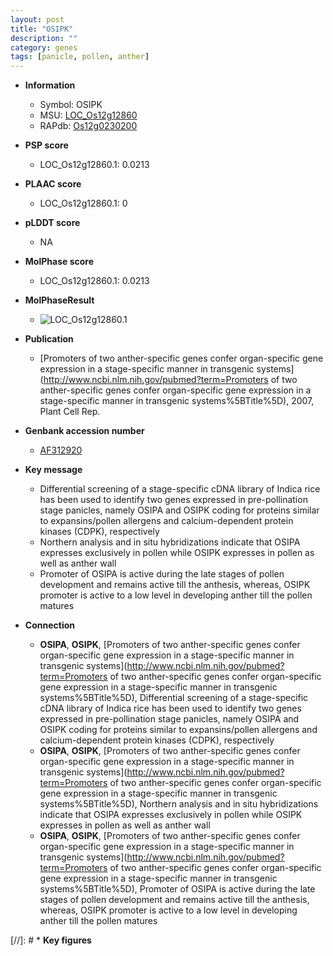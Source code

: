 ```yaml
---
layout: post
title: "OSIPK"
description: ""
category: genes
tags: [panicle, pollen, anther]
---
```


* **Information**  
    + Symbol: OSIPK  
    + MSU: [LOC_Os12g12860](http://rice.plantbiology.msu.edu/cgi-bin/ORF_infopage.cgi?orf=LOC_Os12g12860)  
    + RAPdb: [Os12g0230200](http://rapdb.dna.affrc.go.jp/viewer/gbrowse_details/irgsp1?name=Os12g0230200)  

* **PSP score**  
    + LOC_Os12g12860.1: 0.0213 

* **PLAAC score**  
    + LOC_Os12g12860.1: 0 

* **pLDDT score**
    + NA


* **MolPhase score**
    + LOC_Os12g12860.1: 0.0213

* **MolPhaseResult**
    + ![LOC_Os12g12860.1](https://ricepsp.github.io/pictures/LOC_Os12g/LOC_Os12g12860.1.png)

* **Publication**  
    + [Promoters of two anther-specific genes confer organ-specific gene expression in a stage-specific manner in transgenic systems](http://www.ncbi.nlm.nih.gov/pubmed?term=Promoters of two anther-specific genes confer organ-specific gene expression in a stage-specific manner in transgenic systems%5BTitle%5D), 2007, Plant Cell Rep.

* **Genbank accession number**  
    + [AF312920](http://www.ncbi.nlm.nih.gov/nuccore/AF312920)

* **Key message**  
    + Differential screening of a stage-specific cDNA library of Indica rice has been used to identify two genes expressed in pre-pollination stage panicles, namely OSIPA and OSIPK coding for proteins similar to expansins/pollen allergens and calcium-dependent protein kinases (CDPK), respectively
    + Northern analysis and in situ hybridizations indicate that OSIPA expresses exclusively in pollen while OSIPK expresses in pollen as well as anther wall
    + Promoter of OSIPA is active during the late stages of pollen development and remains active till the anthesis, whereas, OSIPK promoter is active to a low level in developing anther till the pollen matures

* **Connection**  
    + __OSIPA__, __OSIPK__, [Promoters of two anther-specific genes confer organ-specific gene expression in a stage-specific manner in transgenic systems](http://www.ncbi.nlm.nih.gov/pubmed?term=Promoters of two anther-specific genes confer organ-specific gene expression in a stage-specific manner in transgenic systems%5BTitle%5D), Differential screening of a stage-specific cDNA library of Indica rice has been used to identify two genes expressed in pre-pollination stage panicles, namely OSIPA and OSIPK coding for proteins similar to expansins/pollen allergens and calcium-dependent protein kinases (CDPK), respectively
    + __OSIPA__, __OSIPK__, [Promoters of two anther-specific genes confer organ-specific gene expression in a stage-specific manner in transgenic systems](http://www.ncbi.nlm.nih.gov/pubmed?term=Promoters of two anther-specific genes confer organ-specific gene expression in a stage-specific manner in transgenic systems%5BTitle%5D), Northern analysis and in situ hybridizations indicate that OSIPA expresses exclusively in pollen while OSIPK expresses in pollen as well as anther wall
    + __OSIPA__, __OSIPK__, [Promoters of two anther-specific genes confer organ-specific gene expression in a stage-specific manner in transgenic systems](http://www.ncbi.nlm.nih.gov/pubmed?term=Promoters of two anther-specific genes confer organ-specific gene expression in a stage-specific manner in transgenic systems%5BTitle%5D), Promoter of OSIPA is active during the late stages of pollen development and remains active till the anthesis, whereas, OSIPK promoter is active to a low level in developing anther till the pollen matures

[//]: # * **Key figures**  


